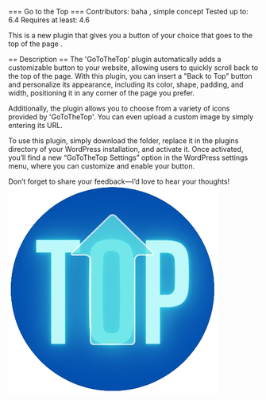 === Go to the Top ===
Contributors: baha , simple concept
Tested up to: 6.4
Requires at least: 4.6

This is a new plugin that gives you a button of your choice that goes to the top of the page .

== Description ==
The 'GoToTheTop' plugin automatically adds a customizable button to your website, allowing users to quickly scroll back to the top of the page. With this plugin, you can insert a "Back to Top" button and personalize its appearance, including its color, shape, padding, and width, positioning it in any corner of the page you prefer.

Additionally, the plugin allows you to choose from a variety of icons provided by 'GoToTheTop'. You can even upload a custom image by simply entering its URL.

To use this plugin, simply download the folder, replace it in the plugins directory of your WordPress installation, and activate it. Once activated, you’ll find a new “GoToTheTop Settings” option in the WordPress settings menu, where you can customize and enable your button.

Don’t forget to share your feedback—I’d love to hear your thoughts!
![Plugin Logo](https://github.com/BahaManai/WP-plugin-GoToTheTop/blob/main/assets/images/TOPlogo.png)

